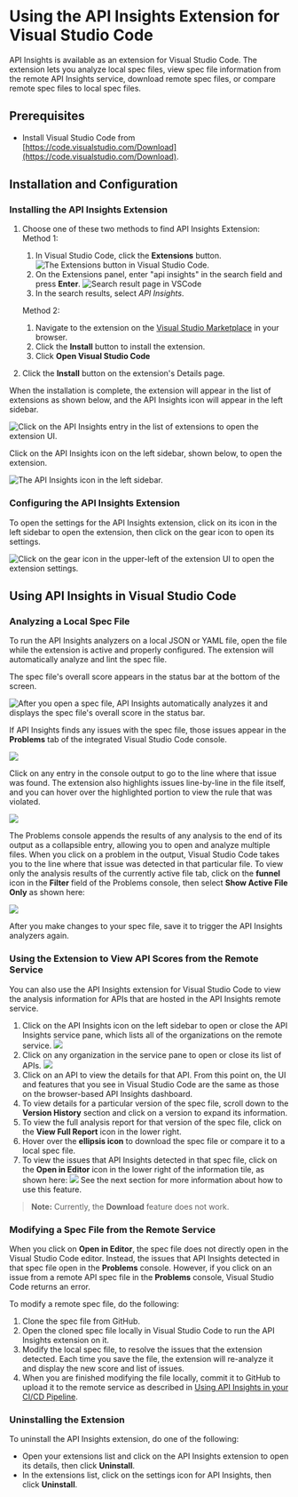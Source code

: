 # Using the API Insights Extension for Visual Studio Code

API Insights is available as an extension for Visual Studio Code. The extension lets you analyze local spec files, view spec file information from the remote API Insights service, download remote spec files, or compare remote spec files to local spec files.

## Prerequisites
* Install Visual Studio Code from [https://code.visualstudio.com/Download](https://code.visualstudio.com/Download).

## Installation and Configuration

### Installing the API Insights Extension

1. Choose one of these two methods to find API Insights Extension:
    Method 1:
    1. In Visual Studio Code, click the **Extensions** button.
       ![The Extensions button in Visual Studio Code.](/images/extension-button.PNG)
    2. On the Extensions panel, enter "api insights" in the search field and press **Enter**.
       ![Search result page in VSCode](/images/extension-api-insights-in-srp.png)
    3. In the search results, select _API Insights_.

    Method 2:
    1. Navigate to the extension on the [Visual Studio Marketplace](https://marketplace.visualstudio.com/items?itemName=CiscoDeveloper.api-insights) in your browser.
    2. Click the **Install** button to install the extension.
    3. Click **Open Visual Studio Code**

2. Click the **Install** button on the extension's Details page.

When the installation is complete, the extension will appear in the list of extensions as shown below, and the API Insights icon will appear in the left sidebar.

![Click on the API Insights entry in the list of extensions to open the extension UI.](/images/extension-list.PNG)

Click on the API Insights icon on the left sidebar, shown below, to open the extension.

![The API Insights icon in the left sidebar.](/images/extension-icon.PNG)

### Configuring the API Insights Extension

To open the settings for the API Insights extension, click on its icon in the left sidebar to open the extension, then click on the gear icon to open its settings.

![Click on the gear icon in the upper-left of the extension UI to open the extension settings.](/images/extension-settings-icon.png)

## Using API Insights in Visual Studio Code

### Analyzing a Local Spec File

To run the API Insights analyzers on a local JSON or YAML file, open the file while the extension is active and properly configured. The extension will automatically analyze and lint the spec file.

The spec file's overall score appears in the status bar at the bottom of the screen.

![After you open a spec file, API Insights automatically analyzes it and displays the spec file's overall score in the status bar.](/images/extension-score.png)

If API Insights finds any issues with the spec file, those issues appear in the **Problems** tab of the integrated Visual Studio Code console.

![](/images/extension-problems.png)

Click on any entry in the console output to go to the line where that issue was found. The extension also highlights issues line-by-line in the file itself, and you can hover over the highlighted portion to view the rule that was violated.

![](/images/extension-problems-output.png)

The Problems console appends the results of any analysis to the end of its output as a collapsible entry, allowing you to open and analyze multiple files. When you click on a problem in the output, Visual Studio Code takes you to the line where that issue was detected in that particular file. To view only the analysis results of the currently active file tab, click on the **funnel** icon in the **Filter** field of the Problems console, then select **Show Active File Only** as shown here:

![](/images/extension-output-filter.png)

After you make changes to your spec file, save it to trigger the API Insights analyzers again.

### Using the Extension to View API Scores from the Remote Service

You can also use the API Insights extension for Visual Studio Code to view the analysis information for APIs that are hosted in the API Insights remote service.

1. Click on the API Insights icon on the left sidebar to open or close the API Insights service pane, which lists all of the organizations on the remote service.
   ![](/images/extension-ui-collapsed.png)
1. Click on any organization in the service pane to open or close its list of APIs.
   ![](/images/extension-ui-expanded.png)
1. Click on an API to view the details for that API. From this point on, the UI and features that you see in Visual Studio Code are the same as those on the browser-based API Insights dashboard.
1. To view details for a particular version of the spec file, scroll down to the **Version History** section and click on a version to expand its information.
  1. To view the full analysis report for that version of the spec file, click on the **View Full Report** icon in the lower right.
  1. Hover over the **ellipsis icon** to download the spec file or compare it to a local spec file.
  1. To view the issues that API Insights detected in that spec file, click on the **Open in Editor** icon in the lower right of the information tile, as shown here:
    ![](/images/extension-ui-open.png)
    See the next section for more information about how to use this feature.

  > **Note:** Currently, the **Download** feature does not work.

### Modifying a Spec File from the Remote Service

When you click on **Open in Editor**, the spec file does not directly open in the Visual Studio Code editor. Instead, the issues that API Insights detected in that spec file open in the **Problems** console. However, if you click on an issue from a remote API spec file in the **Problems** console, Visual Studio Code returns an error.

To modify a remote spec file, do the following:

1. Clone the spec file from GitHub.
2. Open the cloned spec file locally in Visual Studio Code to run the API Insights extension on it.
3. Modify the local spec file, to resolve the issues that the extension detected. Each time you save the file, the extension will re-analyze it and display the new score and list of issues.
4. When you are finished modifying the file locally, commit it to GitHub to upload it to the remote service as described in [Using API Insights in your CI/CD Pipeline](/guides/cicd-setup-guide.md).

### Uninstalling the Extension

To uninstall the API Insights extension, do one of the following:

* Open your extensions list and click on the API Insights extension to open its details, then click **Uninstall**.
* In the extensions list, click on the settings icon for API Insights, then click **Uninstall**.

